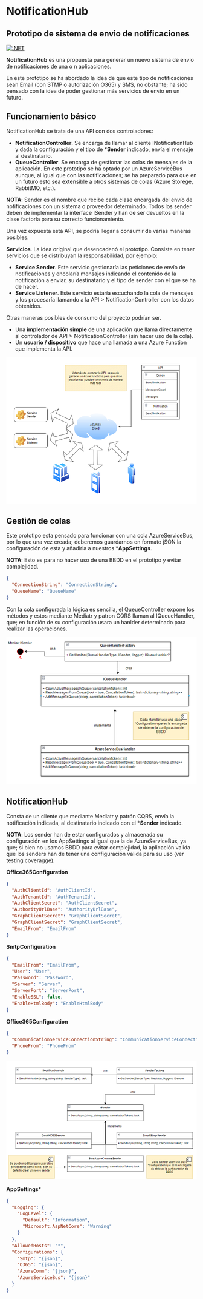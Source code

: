 # NotificationHub
## Prototipo de sistema de envio de notificaciones
[![.NET](https://github.com/AlejBlasco/NotificationHub/actions/workflows/dotnet.yml/badge.svg?branch=master)](https://github.com/AlejBlasco/NotificationHub/actions/workflows/dotnet.yml)

**NotificationHub** es una propuesta para generar un nuevo sistema de envío de notificaciones de una o n aplicaciones.

En este prototipo se ha abordado la idea de que este tipo de notificaciones sean Email (con STMP o autorización O365) y SMS, no obstante; ha sido pensado con la idea de poder gestionar más servicios de envío en un futuro.

## Funcionamiento básico
NotificationHub se trata de una API con dos controladores:

- **NotificationController**. Se encarga de llamar al cliente INotificationHub y dada la configuración y el tipo de ***Sender** indicado, envía el mensaje al destinatario.
- **QueueController**. Se encarga de gestionar las colas de mensajes de la aplicación. En este prototipo se ha optado por un AzureServiceBus aunque, al igual que con las notificaciones; se ha preparado para que en un futuro esto sea extensible a otros sistemas de colas (Azure Storege, RabbitMQ, etc.).

**NOTA**: Sender es el nombre que recibe cada clase encargada del envío de notificaciones con un sistema o proveedor determinado. Todos los sender deben de implementar la interface ISender y han de ser devueltos en la clase factoría para su correcto funcionamiento.

Una vez expuesta está API, se podría llegar a consumir de varias maneras posibles.

**Servicios**. La idea original que desencadenó el prototipo. Consiste en tener servicios que se distribuyan la responsabilidad, por ejemplo:
- **Service Sender**. Este servicio gestionaría las peticiones de envío de notificaciones y encolaría mensajes indicando el contenido de la notificación a enviar, su destinatario y el tipo de sender con el que se ha de hacer.
- **Service Listener**. Este servicio estaría escuchando la cola de mensajes y los procesaría llamando a la API > NotificationController con los datos obtenidos.

Otras maneras posibles de consumo del proyecto podrían ser.
- Una **implementación simple** de una aplicación que llama directamente al controlador de API > NotificationController (sin hacer uso de la cola).
- Un **usuario / dispositivo** que hace una llamada a una Azure Function que implementa la API.

![](https://raw.githubusercontent.com/AlejBlasco/NotificationHub/master/doc/Screenshots/Overview.png)

## Gestión de colas
Este prototipo esta pensado para funcionar con una cola AzureServiceBus, por lo que una vez creada; deberemos guardarnos en formato jSON la configuración de esta y añadirla a nuestros ***AppSettings**.

**NOTA**: Esto es para no hacer uso de una BBDD en el prototipo y evitar complejidad.

```json
{
  "ConnectionString": "ConnectionString",
  "QueueName": "QueueName"
}
```

Con la cola configurada la lógica es sencilla, el QueueController expone los métodos y estos mediante Mediatr y patron CQRS llaman al IQueueHandler, que; en función de su configuración usara un hanlder determinado para realizar las operaciones.

![](https://raw.githubusercontent.com/AlejBlasco/NotificationHub/master/doc/Screenshots/QueueHandler.png)

## NotificationHub
Consta de un cliente que mediante Mediatr y patrón CQRS, envía la notificación indicada, al destinatario indicado con el ***Sender** indicado.

**NOTA**: Los sender han de estar configurados y almacenada su configuración en los AppSettings al igual que la de AzureServiceBus, ya que; si bien no usamos BBDD para evitar complejidad, la aplicación valida que los senders han de tener una configuración valida para su uso (ver testing coveragge).

**Office365Configuration**
```json
{
  "AuthClientId": "AuthClientId",
  "AuthTenantId": "AuthTenantId",
  "AuthClientSecret": "AuthClientSecret",
  "AuthorityUrlBase": "AuthorityUrlBase",
  "GraphClientSecret": "GraphClientSecret",
  "GraphClientSecret": "GraphClientSecret",
  "EmailFrom": "EmailFrom"
}
```
**SmtpConfiguration**
```json
{
  "EmailFrom": "EmailFrom",
  "User": "User",
  "Password": "Password",
  "Server": "Server",
  "ServerPort": "ServerPort",
  "EnableSSL": false,
  "EnableHtmlBody": "EnableHtmlBody"
}
```
**Office365Configuration**
```json
{
  "CommunicationServiceConnectionString": "CommunicationServiceConnectionString",
  "PhoneFrom": "PhoneFrom"
}
```

![](https://raw.githubusercontent.com/AlejBlasco/NotificationHub/master/doc/Screenshots/NotificationHub.png)

**AppSettings***
```json
{
  "Logging": {
    "LogLevel": {
      "Default": "Information",
      "Microsoft.AspNetCore": "Warning"
    }
  },
  "AllowedHosts": "*",
  "Configurations": {
    "Smtp": "{json}",
    "O365": "{json}",
    "AzureComm": "{json}",
    "AzureServiceBus": "{json}"
  }
}
```
